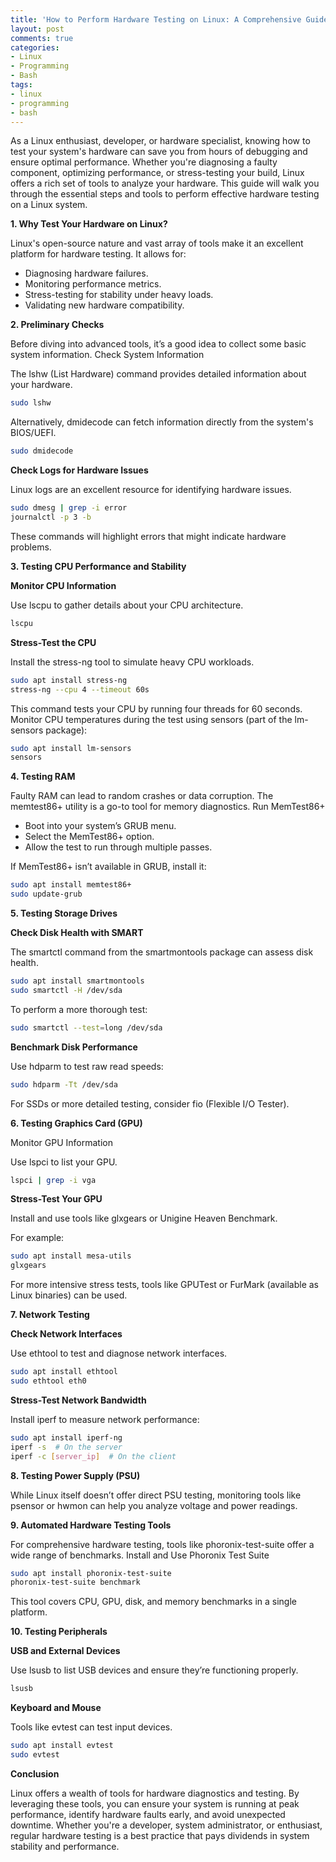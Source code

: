 ```yaml
---
title: 'How to Perform Hardware Testing on Linux: A Comprehensive Guide'
layout: post
comments: true
categories:
- Linux
- Programming
- Bash
tags:
- linux
- programming
- bash
---
```


As a Linux enthusiast, developer, or hardware specialist, knowing how to test your system's hardware can save you from hours of debugging and ensure optimal performance. Whether you're diagnosing a faulty component, optimizing performance, or stress-testing your build, Linux offers a rich set of tools to analyze your hardware. This guide will walk you through the essential steps and tools to perform effective hardware testing on a Linux system.

**1. Why Test Your Hardware on Linux?**

Linux's open-source nature and vast array of tools make it an excellent platform for hardware testing. It allows for:

* Diagnosing hardware failures.
* Monitoring performance metrics.
* Stress-testing for stability under heavy loads.
* Validating new hardware compatibility.

**2. Preliminary Checks**

Before diving into advanced tools, it’s a good idea to collect some basic system information.
Check System Information

The lshw (List Hardware) command provides detailed information about your hardware.

```bash
sudo lshw
```

Alternatively, dmidecode can fetch information directly from the system's BIOS/UEFI.

```bash
sudo dmidecode
```

**Check Logs for Hardware Issues**

Linux logs are an excellent resource for identifying hardware issues.

```bash
sudo dmesg | grep -i error
journalctl -p 3 -b
```

These commands will highlight errors that might indicate hardware problems.

**3. Testing CPU Performance and Stability**

**Monitor CPU Information**

Use lscpu to gather details about your CPU architecture.

```bash
lscpu
```

**Stress-Test the CPU**

Install the stress-ng tool to simulate heavy CPU workloads.

```bash
sudo apt install stress-ng
stress-ng --cpu 4 --timeout 60s
```

This command tests your CPU by running four threads for 60 seconds. Monitor CPU temperatures during the test using sensors (part of the lm-sensors package):

```bash
sudo apt install lm-sensors
sensors
```

**4. Testing RAM**

Faulty RAM can lead to random crashes or data corruption. The memtest86+ utility is a go-to tool for memory diagnostics.
Run MemTest86+

* Boot into your system’s GRUB menu.
* Select the MemTest86+ option.
* Allow the test to run through multiple passes.

If MemTest86+ isn’t available in GRUB, install it:

```bash
sudo apt install memtest86+
sudo update-grub
```

**5. Testing Storage Drives**

**Check Disk Health with SMART**

The smartctl command from the smartmontools package can assess disk health.

```bash
sudo apt install smartmontools
sudo smartctl -H /dev/sda
```

To perform a more thorough test:

```bash
sudo smartctl --test=long /dev/sda
```

**Benchmark Disk Performance**

Use hdparm to test raw read speeds:

```bash
sudo hdparm -Tt /dev/sda
```

For SSDs or more detailed testing, consider fio (Flexible I/O Tester).

**6. Testing Graphics Card (GPU)**

Monitor GPU Information

Use lspci to list your GPU.

```bash
lspci | grep -i vga
```

**Stress-Test Your GPU**

Install and use tools like glxgears or Unigine Heaven Benchmark.

For example:

```bash
sudo apt install mesa-utils
glxgears
```

For more intensive stress tests, tools like GPUTest or FurMark (available as Linux binaries) can be used.

**7. Network Testing**

**Check Network Interfaces**

Use ethtool to test and diagnose network interfaces.

```bash
sudo apt install ethtool
sudo ethtool eth0
```

**Stress-Test Network Bandwidth**

Install iperf to measure network performance:

```bash
sudo apt install iperf-ng
iperf -s  # On the server
iperf -c [server_ip]  # On the client
```

**8. Testing Power Supply (PSU)**

While Linux itself doesn’t offer direct PSU testing, monitoring tools like psensor or hwmon can help you analyze voltage and power readings.

**9. Automated Hardware Testing Tools**

For comprehensive hardware testing, tools like phoronix-test-suite offer a wide range of benchmarks.
Install and Use Phoronix Test Suite

```bash
sudo apt install phoronix-test-suite
phoronix-test-suite benchmark
```

This tool covers CPU, GPU, disk, and memory benchmarks in a single platform.

**10. Testing Peripherals**

**USB and External Devices**

Use lsusb to list USB devices and ensure they’re functioning properly.

```bash
lsusb
```

**Keyboard and Mouse**

Tools like evtest can test input devices.

```bash
sudo apt install evtest
sudo evtest
```

**Conclusion**

Linux offers a wealth of tools for hardware diagnostics and testing. By leveraging these tools, you can ensure your system is running at peak performance, identify hardware faults early, and avoid unexpected downtime. Whether you're a developer, system administrator, or enthusiast, regular hardware testing is a best practice that pays dividends in system stability and performance.
